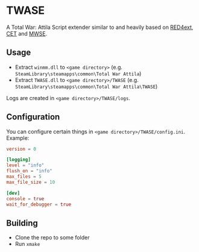 # TWASE

A Total War: Attila Script extender similar to and heavily based on [RED4ext](https://github.com/wopss/RED4ext), [CET](https://github.com/maximegmd/CyberEngineTweaks) and [MWSE](https://github.com/MWSE/MWSE).

## Usage

- Extract `winmm.dll` to `<game directory>` (e.g. `SteamLibrary\steamapps\common\Total War Attila`)
- Extract `TWASE.dll` to `<game directory>/TWASE` (e.g. `SteamLibrary\steamapps\common\Total War Attila\TWASE`)

Logs are created in `<game directory>/TWASE/logs`.

## Configuration

You can configure certain things in `<game directory>/TWASE/config.ini`. Example:

```toml
version = 0

[logging]
level = "info"
flush_on = "info"
max_files = 5
max_file_size = 10

[dev]
console = true
wait_for_debugger = true
```

## Building

- Clone the repo to some folder
- Run `xmake`
